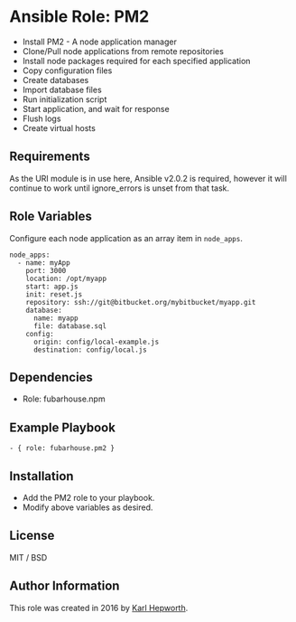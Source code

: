 # Ansible Role: PM2

* Install PM2 - A node application manager
* Clone/Pull node applications from remote repositories
* Install node packages required for each specified application
* Copy configuration files
* Create databases
* Import database files
* Run initialization script
* Start application, and wait for response
* Flush logs
* Create virtual hosts

## Requirements

  As the URI module is in use here, Ansible v2.0.2 is required, however it will continue to work until ignore_errors is unset from that task.


## Role Variables

Configure each node application as an array item in `node_apps`.

    node_apps:
      - name: myApp
        port: 3000
        location: /opt/myapp
        start: app.js
        init: reset.js
        repository: ssh://git@bitbucket.org/mybitbucket/myapp.git
        database:
          name: myapp
          file: database.sql
        config:
          origin: config/local-example.js
          destination: config/local.js

## Dependencies

* Role: fubarhouse.npm

## Example Playbook

    - { role: fubarhouse.pm2 }

## Installation

* Add the PM2 role to your playbook.
* Modify above variables as desired.

## License

MIT / BSD

## Author Information

This role was created in 2016 by [Karl Hepworth](https://twitter.com/fubarhouse).

